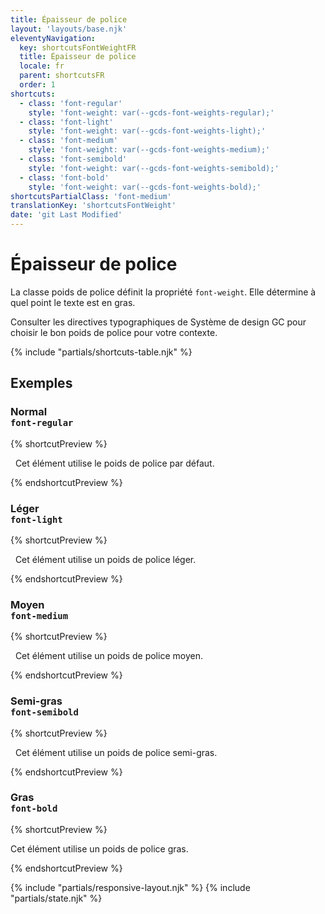 ```yaml
---
title: Épaisseur de police
layout: 'layouts/base.njk'
eleventyNavigation:
  key: shortcutsFontWeightFR
  title: Épaisseur de police
  locale: fr
  parent: shortcutsFR
  order: 1
shortcuts:
  - class: 'font-regular'
    style: 'font-weight: var(--gcds-font-weights-regular);'
  - class: 'font-light'
    style: 'font-weight: var(--gcds-font-weights-light);'
  - class: 'font-medium'
    style: 'font-weight: var(--gcds-font-weights-medium);'
  - class: 'font-semibold'
    style: 'font-weight: var(--gcds-font-weights-semibold);'
  - class: 'font-bold'
    style: 'font-weight: var(--gcds-font-weights-bold);'
shortcutsPartialClass: 'font-medium'
translationKey: 'shortcutsFontWeight'
date: 'git Last Modified'
---
```


# Épaisseur de police

La classe poids de police définit la propriété `font-weight`. Elle détermine à quel point le texte est en gras.

<gcds-notice type="warning" notice-title-tag="h2" notice-title="Utiliser avec prudence">
  <gcds-text><gcds-link href="{{ links.typographyFontWeight }}">Consulter les directives typographiques de Système de design GC</gcds-link> pour choisir le bon poids de police pour votre contexte.</gcds-text>
</gcds-notice>

{% include "partials/shortcuts-table.njk" %}

## Exemples

### Normal<br/>`font-regular`

{% shortcutPreview %}

<p class="font-regular">
  Cet élément utilise le poids de police par défaut.
</p>
{% endshortcutPreview %}

### Léger<br/>`font-light`

{% shortcutPreview %}

<p class="font-light">
  Cet élément utilise un poids de police léger.
</p>
{% endshortcutPreview %}

### Moyen<br/>`font-medium`

{% shortcutPreview %}

<p class="font-medium">
  Cet élément utilise un poids de police moyen.
</p>
{% endshortcutPreview %}

### Semi-gras<br/>`font-semibold`

{% shortcutPreview %}

<p class="font-semibold">
  Cet élément utilise un poids de police semi-gras.
</p>
{% endshortcutPreview %}

### Gras<br/>`font-bold`

{% shortcutPreview %}

<p>Cet élément utilise un poids de police <span class="font-bold"> gras</span>.</p>
{% endshortcutPreview %}

{% include "partials/responsive-layout.njk" %}
{% include "partials/state.njk" %}
